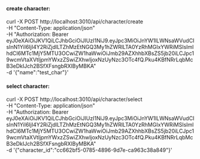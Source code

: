 




#### create character:
curl -X POST http://localhost:3010/api/character/create \
    -H "Content-Type: application/json" \
    -H "Authorization: Bearer eyJ0eXAiOiJKV1QiLCJhbGciOiJIUzI1NiJ9.eyJpc3MiOiJnYW1lLWNsaWVudCIsInN1YiI6IjI4Y2RiZjdlLTZhMzEtNGQ3My1hZWRlLTA0YzRhMGIxYWRiMSIsImlhdCI6MTc1MjY5MTU3OCwiZW1haWwiOiJmb29AZXhhbXBsZS5jb20iLCJpc19wcmVtaXVtIjpmYWxzZSwiZXhwIjoxNzUyNzc3OTc4fQ.Pku4KBfNRrLqbMcB3eDkIJch2BSfXFsngbRXlByMBKA" \
    -d '{"name":"test_char"}'



#### select character:
curl -X POST http://localhost:3010/api/character/select \
-H "Content-Type: application/json" \
-H "Authorization: Bearer eyJ0eXAiOiJKV1QiLCJhbGciOiJIUzI1NiJ9.eyJpc3MiOiJnYW1lLWNsaWVudCIsInN1YiI6IjI4Y2RiZjdlLTZhMzEtNGQ3My1hZWRlLTA0YzRhMGIxYWRiMSIsImlhdCI6MTc1MjY5MTU3OCwiZW1haWwiOiJmb29AZXhhbXBsZS5jb20iLCJpc19wcmVtaXVtIjpmYWxzZSwiZXhwIjoxNzUyNzc3OTc4fQ.Pku4KBfNRrLqbMcB3eDkIJch2BSfXFsngbRXlByMBKA" \
-d '{"character_id":"cc662bf5-0785-4896-9d7e-ca963c38a849"}'



